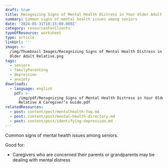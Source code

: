 ```yaml
---
draft: true
title: Recognizing Signs of Mental Health Distress in Your Older Adult Relative
summary: Common signs of mental health issues among seniors
date: '2024-05-31T18:15:00.000Z'
category: resourcesForClients
typeOfResource: worksheet
type: article
linkUrl: ''
image: >-
  /img/Thumbnail Images/Recognizing Signs of Mental Health Distress in Your
  Older Adult Relative.png
tags:
  - seniors
  - familyParenting
  - depression
  - anxiety
downloads:
  - language: english
    pdf: >-
      /img/pdf/Recognizing Signs of Mental Health Distress in Your Older Adult
      Relative A Caregiver’s Guide.pdf
relatedResources:
  - post: content/post/mentalhealth-faq.md
  - post: content/post/mental-health-directory.md
  - post: content/post/identifying-depression.md
---
```



Common signs of mental health issues among seniors. 

Good for:

* Caregivers who are concerned their parents or grandparents may be dealing with mental distress 
